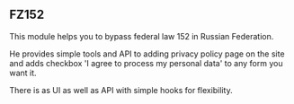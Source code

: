 ## FZ152

This module helps you to bypass federal law 152 in Russian Federation.

He provides simple tools and API to adding privacy policy page on the site and adds checkbox 'I agree to process my personal data' to any form you want it.
 
There is as UI as well as API with simple hooks for flexibility.
